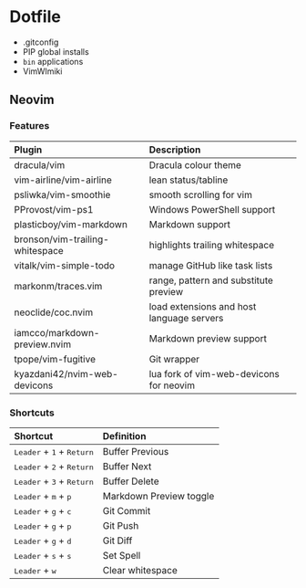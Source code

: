 # Dotfile

- .gitconfig
- PIP global installs
- `bin` applications
- VimWImiki

## Neovim

### Features

| Plugin                          | Description                               |
| :------------------------------ | :---------------------------------------- |
| dracula/vim                     | Dracula colour theme                      |
| vim-airline/vim-airline         | lean status/tabline                       |
| psliwka/vim-smoothie            | smooth scrolling for vim                  |
| PProvost/vim-ps1                | Windows PowerShell support                |
| plasticboy/vim-markdown         | Markdown support                          |
| bronson/vim-trailing-whitespace | highlights trailing whitespace            |
| vitalk/vim-simple-todo          | manage GitHub like task lists             |
| markonm/traces.vim              | range, pattern and substitute preview     |
| neoclide/coc.nvim               | load extensions and host language servers |
| iamcco/markdown-preview.nvim    | Markdown preview support                  |
| tpope/vim-fugitive              | Git wrapper                               |
| kyazdani42/nvim-web-devicons    | lua fork of vim-web-devicons for neovim   |

### Shortcuts

| Shortcut                                             | Definition              |
| :--------------------------------------------------- | :---------------------- |
| <kbd>Leader</kbd> + <kbd>1</kbd> + <kbd>Return</kbd> | Buffer Previous         |
| <kbd>Leader</kbd> + <kbd>2</kbd> + <kbd>Return</kbd> | Buffer Next             |
| <kbd>Leader</kbd> + <kbd>3</kbd> + <kbd>Return</kbd> | Buffer Delete           |
| <kbd>Leader</kbd> + <kbd>m</kbd> + <kbd>p</kbd>      | Markdown Preview toggle |
| <kbd>Leader</kbd> + <kbd>g</kbd> + <kbd>c</kbd>      | Git Commit              |
| <kbd>Leader</kbd> + <kbd>g</kbd> + <kbd>p</kbd>      | Git Push                |
| <kbd>Leader</kbd> + <kbd>g</kbd> + <kbd>d</kbd>      | Git Diff                |
| <kbd>Leader</kbd> + <kbd>s</kbd> + <kbd>s</kbd>      | Set Spell               |
| <kbd>Leader</kbd> + <kbd>w</kbd>                     | Clear whitespace        |
